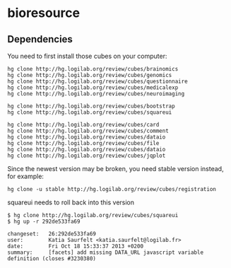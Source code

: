 bioresource
===========

Dependencies
------------

You need to first install those cubes on your computer:

```
hg clone http://hg.logilab.org/review/cubes/brainomics
hg clone http://hg.logilab.org/review/cubes/genomics
hg clone http://hg.logilab.org/review/cubes/questionnaire
hg clone http://hg.logilab.org/review/cubes/medicalexp
hg clone http://hg.logilab.org/review/cubes/neuroimaging

hg clone http://hg.logilab.org/review/cubes/bootstrap
hg clone http://hg.logilab.org/review/cubes/squareui

hg clone http://hg.logilab.org/review/cubes/card
hg clone http://hg.logilab.org/review/cubes/comment
hg clone http://hg.logilab.org/review/cubes/dataio
hg clone http://hg.logilab.org/review/cubes/file
hg clone http://hg.logilab.org/review/cubes/dataio
hg clone http://hg.logilab.org/review/cubes/jqplot
```

Since the newest version may be broken, you need stable version instead, for example:

```
hg clone -u stable http://hg.logilab.org/review/cubes/registration
```

squareui needs to roll back into this version
```
$ hg clone http://hg.logilab.org/review/cubes/squareui
$ hg up -r 292de533fa69

changeset:   26:292de533fa69
user:        Katia Saurfelt <katia.saurfelt@logilab.fr>
date:        Fri Oct 18 15:33:37 2013 +0200
summary:     [facets] add missing DATA_URL javascript variable definition (closes #3230380)
```



